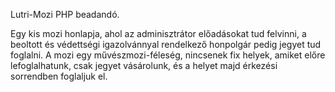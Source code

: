Lutri-Mozi PHP beadandó.

Egy kis mozi honlapja, ahol az adminisztrátor előadásokat tud felvinni, a beoltott és védettségi igazolvánnyal rendelkező honpolgár pedig jegyet tud foglalni. A mozi egy művészmozi-féleség, nincsenek fix helyek, amiket előre lefoglalhatunk, csak jegyet vásárolunk, és a helyet majd érkezési sorrendben foglaljuk el.
